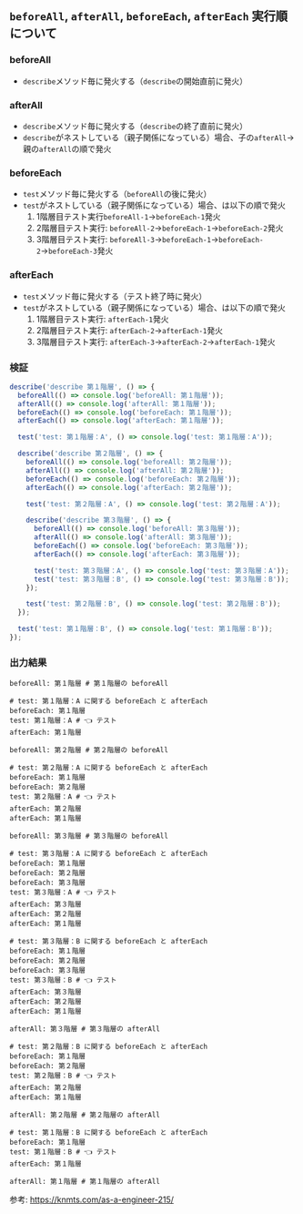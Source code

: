 
## `beforeAll`, `afterAll`, `beforeEach`, `afterEach` 実行順について
### beforeAll
- `describe`メソッド毎に発火する（`describe`の開始直前に発火）

### afterAll
- `describe`メソッド毎に発火する（`describe`の終了直前に発火）
- `describe`がネストしている（親子関係になっている）場合、子の`afterAll`→親の`afterAll`の順で発火

### beforeEach
- `test`メソッド毎に発火する（`beforeAll`の後に発火）
- `test`がネストしている（親子関係になっている）場合、は以下の順で発火
  1. 1階層目テスト実行`beforeAll-1`→`beforeEach-1`発火
  2. 2階層目テスト実行: `beforeAll-2`→`beforeEach-1`→`beforeEach-2`発火
  3. 3階層目テスト実行: `beforeAll-3`→`beforeEach-1`→`beforeEach-2`→`beforeEach-3`発火


### afterEach
- `test`メソッド毎に発火する（テスト終了時に発火）
- `test`がネストしている（親子関係になっている）場合、は以下の順で発火
  1. 1階層目テスト実行: `afterEach-1`発火
  2. 2階層目テスト実行: `afterEach-2`→`afterEach-1`発火
  3. 3階層目テスト実行: `afterEach-3`→`afterEach-2`→`afterEach-1`発火

### 検証
```javascript
describe('describe 第１階層', () => {
  beforeAll(() => console.log('beforeAll: 第１階層'));
  afterAll(() => console.log('afterAll: 第１階層'));
  beforeEach(() => console.log('beforeEach: 第１階層'));
  afterEach(() => console.log('afterEach: 第１階層'));

  test('test: 第１階層：A', () => console.log('test: 第１階層：A'));

  describe('describe 第２階層', () => {
    beforeAll(() => console.log('beforeAll: 第２階層'));
    afterAll(() => console.log('afterAll: 第２階層'));
    beforeEach(() => console.log('beforeEach: 第２階層'));
    afterEach(() => console.log('afterEach: 第２階層'));

    test('test: 第２階層：A', () => console.log('test: 第２階層：A'));

    describe('describe 第３階層', () => {
      beforeAll(() => console.log('beforeAll: 第３階層'));
      afterAll(() => console.log('afterAll: 第３階層'));
      beforeEach(() => console.log('beforeEach: 第３階層'));
      afterEach(() => console.log('afterEach: 第３階層'));

      test('test: 第３階層：A', () => console.log('test: 第３階層：A'));
      test('test: 第３階層：B', () => console.log('test: 第３階層：B'));
    });

    test('test: 第２階層：B', () => console.log('test: 第２階層：B'));
  });

  test('test: 第１階層：B', () => console.log('test: 第１階層：B'));
});
```
### 出力結果
```
beforeAll: 第１階層 # 第１階層の beforeAll

# test: 第１階層：A に関する beforeEach と afterEach
beforeEach: 第１階層
test: 第１階層：A # 👈 テスト
afterEach: 第１階層

beforeAll: 第２階層 # 第２階層の beforeAll

# test: 第２階層：A に関する beforeEach と afterEach
beforeEach: 第１階層
beforeEach: 第２階層
test: 第２階層：A # 👈 テスト
afterEach: 第２階層
afterEach: 第１階層

beforeAll: 第３階層 # 第３階層の beforeAll

# test: 第３階層：A に関する beforeEach と afterEach
beforeEach: 第１階層
beforeEach: 第２階層
beforeEach: 第３階層
test: 第３階層：A # 👈 テスト
afterEach: 第３階層
afterEach: 第２階層
afterEach: 第１階層

# test: 第３階層：B に関する beforeEach と afterEach
beforeEach: 第１階層
beforeEach: 第２階層
beforeEach: 第３階層
test: 第３階層：B # 👈 テスト
afterEach: 第３階層
afterEach: 第２階層
afterEach: 第１階層

afterAll: 第３階層 # 第３階層の afterAll

# test: 第２階層：B に関する beforeEach と afterEach
beforeEach: 第１階層
beforeEach: 第２階層
test: 第２階層：B # 👈 テスト
afterEach: 第２階層
afterEach: 第１階層

afterAll: 第２階層 # 第２階層の afterAll

# test: 第１階層：B に関する beforeEach と afterEach
beforeEach: 第１階層
test: 第１階層：B # 👈 テスト
afterEach: 第１階層

afterAll: 第１階層 # 第１階層の afterAll
```
参考: https://knmts.com/as-a-engineer-215/